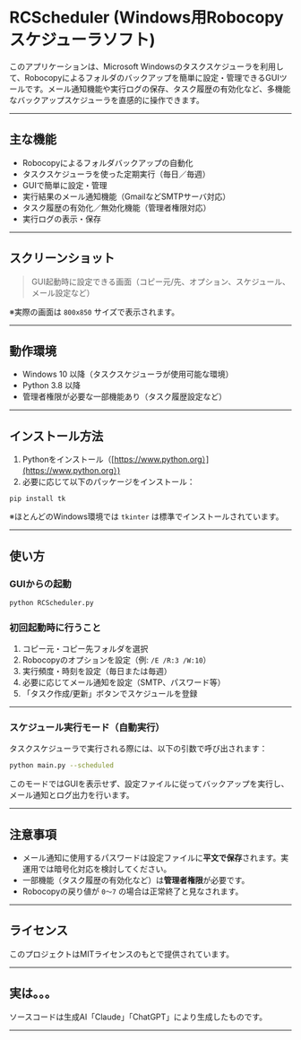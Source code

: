 # RCScheduler (Windows用Robocopyスケジューラソフト)

このアプリケーションは、Microsoft Windowsのタスクスケジューラを利用して、Robocopyによるフォルダのバックアップを簡単に設定・管理できるGUIツールです。メール通知機能や実行ログの保存、タスク履歴の有効化など、多機能なバックアップスケジューラを直感的に操作できます。

---

## 主な機能

* Robocopyによるフォルダバックアップの自動化
* タスクスケジューラを使った定期実行（毎日／毎週）
* GUIで簡単に設定・管理
* 実行結果のメール通知機能（GmailなどSMTPサーバ対応）
* タスク履歴の有効化／無効化機能（管理者権限対応）
* 実行ログの表示・保存

---

## スクリーンショット

> GUI起動時に設定できる画面（コピー元/先、オプション、スケジュール、メール設定など）

※実際の画面は `800x850` サイズで表示されます。

---

## 動作環境

* Windows 10 以降（タスクスケジューラが使用可能な環境）
* Python 3.8 以降
* 管理者権限が必要な一部機能あり（タスク履歴設定など）

---

## インストール方法

1. Pythonをインストール（[https://www.python.org）](https://www.python.org）)
2. 必要に応じて以下のパッケージをインストール：

```
pip install tk
```

※ほとんどのWindows環境では `tkinter` は標準でインストールされています。

---

## 使い方

### GUIからの起動

```bash
python RCScheduler.py
```

### 初回起動時に行うこと

1. コピー元・コピー先フォルダを選択
2. Robocopyのオプションを設定（例: `/E /R:3 /W:10`）
3. 実行頻度・時刻を設定（毎日または毎週）
4. 必要に応じてメール通知を設定（SMTP、パスワード等）
5. 「タスク作成/更新」ボタンでスケジュールを登録

---

### スケジュール実行モード（自動実行）

タスクスケジューラで実行される際には、以下の引数で呼び出されます：

```bash
python main.py --scheduled
```

このモードではGUIを表示せず、設定ファイルに従ってバックアップを実行し、メール通知とログ出力を行います。

---

## 注意事項

* メール通知に使用するパスワードは設定ファイルに**平文で保存**されます。実運用では暗号化対応を検討してください。
* 一部機能（タスク履歴の有効化など）は**管理者権限**が必要です。
* Robocopyの戻り値が `0〜7` の場合は正常終了と見なされます。

---

## ライセンス

このプロジェクトはMITライセンスのもとで提供されています。

---

## 実は。。。

ソースコードは生成AI「Claude」「ChatGPT」により生成したものです。

---
